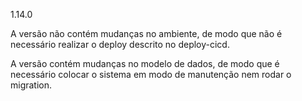 1.14.0

A versão não contém mudanças no ambiente, de modo que não é necessário realizar o deploy descrito no deploy-cicd.

A versão contém mudanças no modelo de dados, de modo que é necessário colocar o sistema em modo de manutenção nem rodar o migration.

